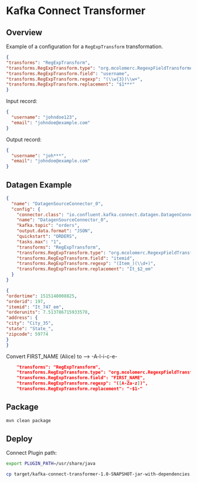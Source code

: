 
# Kafka Connect Transformer

## Overview 

Example of a configuration for a `RegExpTransform` transformation.

```json
{
"transforms": "RegExpTransform",
"transforms.RegExpTransform.type": "org.mcolomerc.RegexpFieldTransformer",
"transforms.RegExpTransform.field": "username",
"transforms.RegExpTransform.regexp": "(\\w{3})\\w+",
"transforms.RegExpTransform.replacement": "$1***"
}
```

Input record:

```json
{
  "username": "johndoe123",
  "email": "johndoe@example.com"
}
```

Output record:

```json
{
  "username": "joh***", 
  "email": "johndoe@example.com"
}
```


## Datagen Example 

```json
{
  "name": "DatagenSourceConnector_0",
  "config": {
    "connector.class": "io.confluent.kafka.connect.datagen.DatagenConnector",
    "name": "DatagenSourceConnector_0",
    "kafka.topic": "orders",
    "output.data.format": "JSON",
    "quickstart": "ORDERS",
    "tasks.max": "1",
    "transforms": "RegExpTransform",
    "transforms.RegExpTransform.type": "org.mcolomerc.RegexpFieldTransformer",
    "transforms.RegExpTransform.field": "itemid",
    "transforms.RegExpTransform.regexp": "(Item_)(\\d+)",
    "transforms.RegExpTransform.replacement": "It_$2_em"
  }
}
```

```json
{
"ordertime": 1515148008825,
"orderid": 197,
"itemid": "It_747_em",
"orderunits": 7.513786715933578,
"address": {
"city": "City_35",
"state": "State_",
"zipcode": 59774
}
}
```

Convert FIRST_NAME (Alice) to --> -A-l-i-c-e-

```json
    "transforms": "RegExpTransform",
    "transforms.RegExpTransform.type": "org.mcolomerc.RegexpFieldTransformer",
    "transforms.RegExpTransform.field": "FIRST_NAME",
    "transforms.RegExpTransform.regexp": "([A-Za-z])",
    "transforms.RegExpTransform.replacement": "-$1-" 
```

## Package 

```sh
mvn clean package
```

## Deploy

Connect Plugin path: 

```sh
export PLUGIN_PATH=/usr/share/java
```

```sh
cp target/kafka-connect-transformer-1.0-SNAPSHOT-jar-with-dependencies.jar $PLUGIN_PATH
```

 
